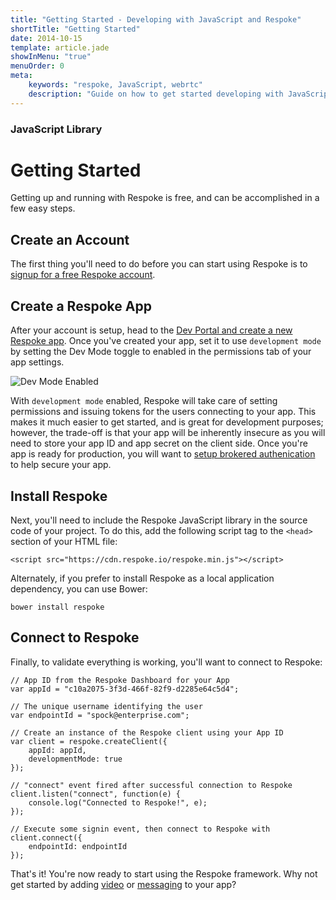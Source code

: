 ```yaml
---
title: "Getting Started - Developing with JavaScript and Respoke"
shortTitle: "Getting Started"
date: 2014-10-15
template: article.jade
showInMenu: "true"
menuOrder: 0
meta:
    keywords: "respoke, JavaScript, webrtc"
    description: "Guide on how to get started developing with JavaScript and Respoke."
---
```


### JavaScript Library

# Getting Started

Getting up and running with Respoke is free, and can be accomplished in a few easy steps.

## Create an Account

The first thing you'll need to do before you can start using Respoke is to
<a href="https://portal.respoke.io/#/signup" target="_blank" title="signup for a free Respoke account">signup for a free
Respoke account</a>.

## Create a Respoke App

After your account is setup, head to the [Dev Portal and create a new Respoke app](/portal/apps.html). Once you've
created your app, set it to use `development mode` by setting the Dev Mode toggle to enabled in the permissions tab of
your app settings.

![Dev Mode Enabled](../../../images/dev-mode-enabled.jpg)

With `development mode` enabled, Respoke will take care of setting permissions and issuing tokens for the users
connecting to your app. This makes it much easier to get started, and is great for development purposes; however, the
trade-off is that your app will be inherently insecure as you will need to store your app ID and app secret on the
client side. Once you're app is ready for production, you will want to
[setup brokered authenication](/client/javascript/guide/authentication.html) to help secure your app.

## Install Respoke

Next, you'll need to include the Respoke JavaScript library in the source code of your project. To do this, add the
following script tag to the `<head>` section of your HTML file:

    <script src="https://cdn.respoke.io/respoke.min.js"></script>

Alternately, if you prefer to install Respoke as a local application dependency, you can use Bower:

    bower install respoke

## Connect to Respoke

Finally, to validate everything is working, you'll want to connect to Respoke:

    // App ID from the Respoke Dashboard for your App
    var appId = "c10a2075-3f3d-466f-82f9-d2285e64c5d4";

    // The unique username identifying the user
    var endpointId = "spock@enterprise.com";

    // Create an instance of the Respoke client using your App ID
    var client = respoke.createClient({
        appId: appId,
        developmentMode: true
    });

    // "connect" event fired after successful connection to Respoke
    client.listen("connect", function(e) {
        console.log("Connected to Respoke!", e);
    });

    // Execute some signin event, then connect to Respoke with
    client.connect({
        endpointId: endpointId
    });

That's it! You're now ready to start using the Respoke framework. Why not get started by adding
[video](/client/javascript/guide/video-calling.html) or [messaging](/client/javascript/guide/messaging-individuals.html)
to your app?

